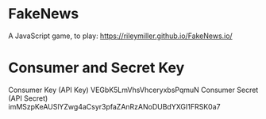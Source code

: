 # FakeNews
A JavaScript game, to play: https://rileymiller.github.io/FakeNews.io/

# Consumer and Secret Key
Consumer Key (API Key)	VEGbK5LmVhsVhceryxbsPqmuN
Consumer Secret (API Secret)	imMSzpKeAUSlYZwg4aCsyr3pfaZAnRzANoDUBdYXGI1FRSK0a7
